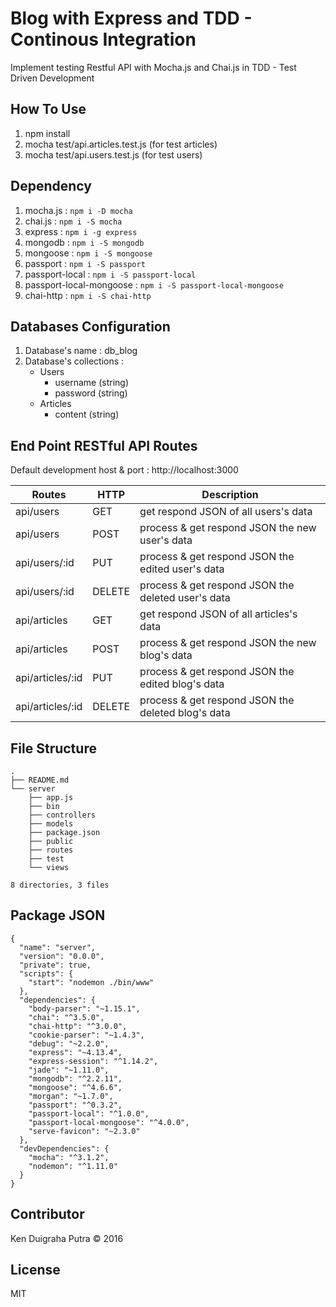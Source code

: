 # Blog with Express and TDD - Continous Integration
Implement testing  Restful API with Mocha.js and Chai.js in TDD - Test Driven Development

## How To Use
1. npm install
2. mocha test/api.articles.test.js (for test articles)
3. mocha test/api.users.test.js (for test users)

## Dependency
1. mocha.js : ```npm i -D mocha```
2. chai.js : ```npm i -S mocha```
3. express : ```npm i -g express```
4. mongodb : ```npm i -S mongodb```
5. mongoose : ```npm i -S mongoose```
6. passport : ```npm i -S passport```
7. passport-local : ```npm i -S passport-local```
8. passport-local-mongoose : ```npm i -S passport-local-mongoose```
9. chai-http : ```npm i -S chai-http```

## Databases Configuration
1. Database's name : db_blog
2. Database's collections :
    * Users
      * username (string)
      * password (string)
    * Articles
      * content (string)

## End Point RESTful API Routes
Default development host & port : http://localhost:3000

| Routes | HTTP | Description |
|--------|------|-------------|
| api/users | GET | get respond JSON of all users's data  |
| api/users | POST | process & get respond JSON the new user's data |
| api/users/:id | PUT | process & get respond JSON the edited user's data |
| api/users/:id | DELETE | process & get respond JSON the deleted user's data |
| api/articles | GET | get respond JSON of all articles's data  |
| api/articles | POST | process & get respond JSON the new blog's data |
| api/articles/:id | PUT | process & get respond JSON the edited blog's data |
| api/articles/:id | DELETE | process & get respond JSON the deleted blog's data |

## File Structure
```
.
├── README.md
└── server
    ├── app.js
    ├── bin
    ├── controllers
    ├── models
    ├── package.json
    ├── public
    ├── routes
    ├── test
    └── views

8 directories, 3 files
```

## Package JSON
```
{
  "name": "server",
  "version": "0.0.0",
  "private": true,
  "scripts": {
    "start": "nodemon ./bin/www"
  },
  "dependencies": {
    "body-parser": "~1.15.1",
    "chai": "^3.5.0",
    "chai-http": "^3.0.0",
    "cookie-parser": "~1.4.3",
    "debug": "~2.2.0",
    "express": "~4.13.4",
    "express-session": "^1.14.2",
    "jade": "~1.11.0",
    "mongodb": "^2.2.11",
    "mongoose": "^4.6.6",
    "morgan": "~1.7.0",
    "passport": "^0.3.2",
    "passport-local": "^1.0.0",
    "passport-local-mongoose": "^4.0.0",
    "serve-favicon": "~2.3.0"
  },
  "devDependencies": {
    "mocha": "^3.1.2",
    "nodemon": "^1.11.0"
  }
}

```

## Contributor
Ken Duigraha Putra &copy; 2016

## License
MIT
